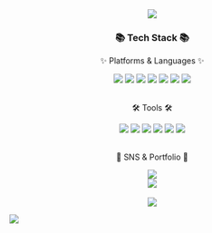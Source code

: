 <div align=center>
	<img src="https://capsule-render.vercel.app/api?type=waving&color=auto&height=200&section=header&text=nyulnyul's%20Github&fontSize=90" />	
</div>
<div align=center>
	<h3>📚 Tech Stack 📚</h3>
	<p>✨ Platforms & Languages ✨</p>
</div>
<div align="center">

 <img src="https://img.shields.io/badge/python-3670A0?style=flat&logo=python&logoColor=white"/>	
  <img src="https://img.shields.io/badge/Flutter-02569B?style=flat&logo=flutter&logoColor=white"/>
	<img src="https://img.shields.io/badge/Java-007396?style=flat&logo=Conda-Forge&logoColor=white" />
 <img src="https://img.shields.io/badge/Firebase-FFCA28?style=flat&logo=firebase&logoColor=white"/> 
 <img src="https://img.shields.io/badge/Android-3DDC84?style=flat&logo=android&logoColor=white"/>
<img src="https://img.shields.io/badge/Kotlin-7F52FF?style=flat&logo=kotlin&logoColor=white"/>
<img src="https://img.shields.io/badge/MySQL-4479A1?style=flat&logo=mysql&logoColor=white"/> 
	

</div>
<br>
<div align=center>
	<p>🛠 Tools 🛠</p>
</div>
<div align=center>
  <img src="https://img.shields.io/badge/AndroidStudio-3DDC84?style=flat&logo=android&logoColor=white"/>
  <img src="https://img.shields.io/badge/IntelliJ IDEA-1E2A4E?style=flat&logo=intelliJ IDEA&logoColor=white"/>
	<img src="https://img.shields.io/badge/Eclipse%20IDE-2C2255?style=flat&logo=EclipseIDE&logoColor=white" />
	<img src="https://img.shields.io/badge/Visual%20Studio%20Code-007ACC?style=flat&logo=VisualStudioCode&logoColor=white" />
	<img src="https://img.shields.io/badge/GitHub-181717?style=flat&logo=GitHub&logoColor=white" />
	<img src="https://img.shields.io/badge/MacOS-000000?style=flat&logo=MacOS&logoColor=white"/>
</div>
<br>
<div align=center>
	<p>🎨 SNS & Portfolio 🎨</p>
</div>
<div align=center>
	<a href="https://www.instagram.com/nyulnyul_0">
    <img 
        src="http://img.shields.io/badge/-Instagram-black?style=flat&logo=Instagram&link=https://instagram.com/nyulnyul_0/"
        style="height : auto; margin-left : 15px; margin-right : 15px;"/>
</a> 
</div>
<div align=center>
	<img 
		src="https://github-readme-stats.vercel.app/api/top-langs/?username=nyulnyul&layout=compact">
	<br><br>
	<img 
		src="https://github-readme-stats.vercel.app/api?username=nyulnyul&show_icons=true">
</div>


![](./profile-3d-contrib/profile-gitblock.svg)
